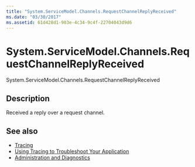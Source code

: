 ```yaml
---
title: "System.ServiceModel.Channels.RequestChannelReplyReceived"
ms.date: "03/30/2017"
ms.assetid: 61d428d1-903e-4c34-9c4f-22704043d9d6
---
```

# System.ServiceModel.Channels.RequestChannelReplyReceived
System.ServiceModel.Channels.RequestChannelReplyReceived  
  
## Description  
 Received a reply over a request channel.  
  
## See also

- [Tracing](../../../../../docs/framework/wcf/diagnostics/tracing/index.md)
- [Using Tracing to Troubleshoot Your Application](../../../../../docs/framework/wcf/diagnostics/tracing/using-tracing-to-troubleshoot-your-application.md)
- [Administration and Diagnostics](../../../../../docs/framework/wcf/diagnostics/index.md)
